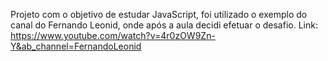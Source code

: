 Projeto com o objetivo de estudar JavaScript, foi utilizado o exemplo do canal do Fernando Leonid, onde após a aula decidi efetuar o desafio.
Link: https://www.youtube.com/watch?v=4r0zOW9Zn-Y&ab_channel=FernandoLeonid